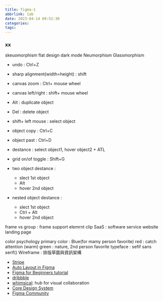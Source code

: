 ```yaml
---
title: figma-1
abbrlink: 1ab
date: 2023-04-14 09:52:30
categories:
tags:
---
```


### xx

skeuomorphism
flat design
dark mode
Neumorphism
Glassmorphism

+ undo : Ctrl+Z
+ sharp alignment(width=height) : shift
+ canvas zoom : Ctrl+ mouse wheel
+ canvas left/right : shift+ mouse wheel
+ Alt : duplicate object
+ Del : delete object
+ shift+ left mouse : select object
+ object copy : Ctrl+C
+ object past : Ctrl+D
+ destance : select object1, hover object2 + ATL

+ grid on/of toggle : Shift+G

+ two object destance : 
	+ slect 1st object
	+ Alt
	+ hover 2nd object

+ nested object destance :
	+ slect 1st object
	+ Ctrl + Alt
	+ hover 2nd object


frame vs group : frame support elemrnt clip
SaaS : software service website
landing page 

color psychology 
primary color : Blue(for mamy person favorite)
	red : catch attention (warm)
	green : nature, 2nd person favorite 
typeface :
	sefif 
	sans serif()
Wireframe : 排版草圖與資訊架構



+ [Stripe](https://stripe.com/)
+ [Auto Layout in Figma](https://designcode.io/figma-handbook-auto-layout)
+ [Figma for Beginners tutorial ](https://help.figma.com/hc/en-us/sections/4405269443991-Figma-for-Beginners-tutorial-4-parts-)
+ [dribbble](https://dribbble.com/)
+ [whimsical](https://whimsical.com/): hub for visual collaboration
+ [Core Design System](https://coredesignsystem.com/)
+ [Figma Community](https://www.figma.com/community)